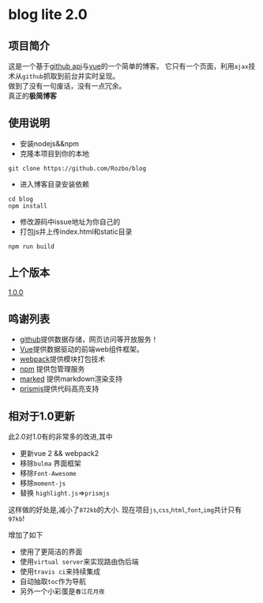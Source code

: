 # blog lite 2.0


## 项目简介

这是一个基于[github api](https://api.github.com)与[vue](https://vue.org)的一个简单的博客。
它只有一个页面，利用`ajax`技术从`github`抓取到前台并实时呈现。  
做到了没有一句废话，没有一点冗余。  
真正的**极简博客**


## 使用说明
- 安装nodejs&&npm
- 克隆本项目到你的本地
```shell
git clone https://github.com/Rozbo/blog
```
- 进入博客目录安装依赖
```shell
cd blog
npm install
```
- 修改源码中issue地址为你自己的
- 打包js并上传index.html和static目录
```shell
npm run build
```

## 上个版本
[1.0.0](1.0.0.md)


## 鸣谢列表

* [github](https://github.com)提供数据存储，网页访问等开放服务！
* [Vue](https://vue.org)提供数据驱动的前端web组件框架。
* [webpack](http://webpack.github.io/)提供模块打包技术
* [npm](https://www.npmjs.com/) 提供包管理服务
* [marked](https://github.com/chjj/marked) 提供markdown渲染支持
* [prismjs](https://prismjs.com)提供代码高亮支持


## 相对于1.0更新

此2.0对1.0有的非常多的改进,其中

- 更新vue 2 && webpack2
- 移除`bulma` 界面框架
- 移除`Font-Awesome`
- 移除`moment-js`
- 替换 `highlight.js`=>`prismjs`

这样做的好处是,减小了`872kb`的大小.
现在项目`js`,`css`,`html`,`font`,`img`共计只有`97kb`!

增加了如下

- 使用了更简洁的界面
- 使用`virtual server`来实现路由伪后端
- 使用`travis ci`来持续集成
- 自动抽取`toc`作为导航
- 另外一个小彩蛋是`春江花月夜`
